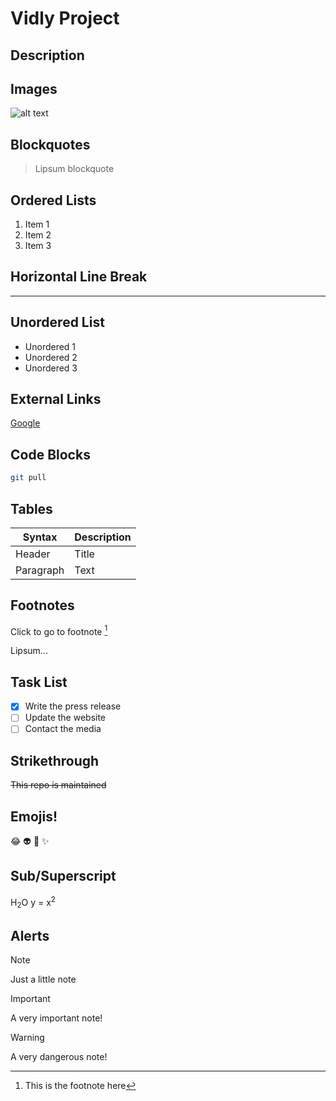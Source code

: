 # Vidly Project

## Description

## Images

![alt text](movie-posters.jpg)

## Blockquotes

> Lipsum blockquote

## Ordered Lists

1. Item 1
2. Item 2
3. Item 3

## Horizontal Line Break

---

## Unordered List

- Unordered 1
- Unordered 2
- Unordered 3

## External Links

[Google](https://www.google.com)

## Code Blocks

```bash
git pull
```

## Tables

| Syntax    | Description |
| --------- | ----------- |
| Header    | Title       |
| Paragraph | Text        |

## Footnotes

Click to go to footnote [^1]

Lipsum...

[^1]: This is the footnote here

## Task List

- [x] Write the press release
- [ ] Update the website
- [ ] Contact the media

## Strikethrough

~~This repo is maintained~~

## Emojis!

:joy: :alien: :imp: :sparkles:

## Sub/Superscript

H<sub>2</sub>O
y = x<sup>2</sup>

## Alerts

> [!NOTE]
> Just a little note

> [!IMPORTANT]
> A very important note!

> [!WARNING]
> A very dangerous note!
